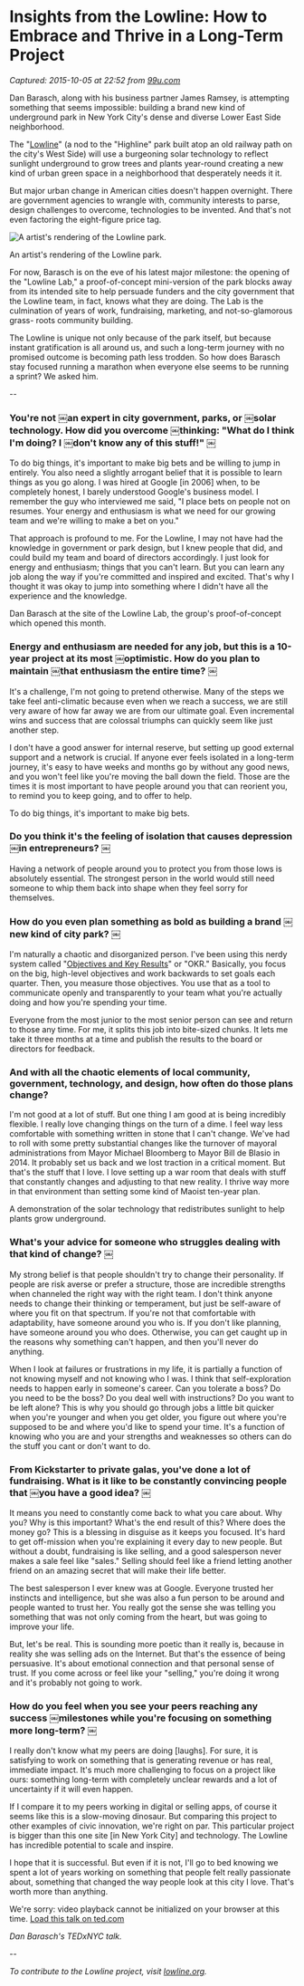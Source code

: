 # Insights from the Lowline: How to Embrace and Thrive in a Long-Term Project

_Captured: 2015-10-05 at 22:52 from [99u.com](http://99u.com/articles/51869/insights-from-the-lowline-how-to-embrace-and-thrive-in-a-long-term-project)_


Dan Barasch, along with his business partner James Ramsey, is attempting something that seems impossible: building a brand new kind of underground park in New York City's dense and diverse Lower East Side neighborhood.

The "[Lowline](http://www.thelowline.org/)" (a nod to the "Highline" park built atop an old railway path on the city's West Side) will use a burgeoning solar technology to reflect sunlight underground to grow trees and plants year-round creating a new kind of urban green space in a neighborhood that desperately needs it it.

But major urban change in American cities doesn't happen overnight. There are government agencies to wrangle with, community interests to parse, design challenges to overcome, technologies to be invented. And that's not even factoring the eight-figure price tag.

![A artist's rendering of the Lowline park.](https://adobe99u.files.wordpress.com/2015/10/14761732093_0dfab68390_o.jpg?w=550&h=275)

An artist's rendering of the Lowline park.

For now, Barasch is on the eve of his latest major milestone: the opening of the "Lowline Lab," a proof-of-concept mini-version of the park blocks away from its intended site to help persuade funders and the city government that the Lowline team, in fact, knows what they are doing. The Lab is the culmination of years of work, fundraising, marketing, and not-so-glamorous grass- roots community building.

The Lowline is unique not only because of the park itself, but because instant gratification is all around us, and such a long-term journey with no promised outcome is becoming path less trodden. So how does Barasch stay focused running a marathon when everyone else seems to be running a sprint? We asked him.

--

### You're not ￼an expert in city government, parks, or ￼solar technology. How did you overcome ￼thinking: "What do I think I'm doing? I ￼don't know any of this stuff!" ￼

To do big things, it's important to make big bets and be willing to jump in entirely. You also need a slightly arrogant belief that it is possible to learn things as you go along. I was hired at Google [in 2006] when, to be completely honest, I barely understood Google's business model. I remember the guy who interviewed me said, "I place bets on people not on resumes. Your energy and enthusiasm is what we need for our growing team and we're willing to make a bet on you."

That approach is profound to me. For the Lowline, I may not have had the knowledge in government or park design, but I knew people that did, and could build my team and board of directors accordingly. I just look for energy and enthusiasm; things that you can't learn. But you can learn any job along the way if you're committed and inspired and excited. That's why I thought it was okay to jump into something where I didn't have all the experience and the knowledge.

Dan Barasch at the site of the Lowline Lab, the group's proof-of-concept which opened this month.

### Energy and enthusiasm are needed for any job, but this is a 10-year project at its most ￼optimistic. How do you plan to maintain ￼that enthusiasm the entire time? ￼

It's a challenge, I'm not going to pretend otherwise. Many of the steps we take feel anti-climatic because even when we reach a success, we are still very aware of how far away we are from our ultimate goal. Even incremental wins and success that are colossal triumphs can quickly seem like just another step.

I don't have a good answer for internal reserve, but setting up good external support and a network is crucial. If anyone ever feels isolated in a long-term journey, it's easy to have weeks and months go by without any good news, and you won't feel like you're moving the ball down the field. Those are the times it is most important to have people around you that can reorient you, to remind you to keep going, and to offer to help.

To do big things, it's important to make big bets.

### Do you think it's the feeling of isolation that causes depression ￼in entrepreneurs? ￼

Having a network of people around you to protect you from those lows is absolutely essential. The strongest person in the world would still need someone to whip them back into shape when they feel sorry for themselves.

### How do you even plan something as bold as building a brand ￼new kind of city park? ￼

I'm naturally a chaotic and disorganized person. I've been using this nerdy system called "[Objectives and Key Results](https://en.wikipedia.org/wiki/OKR)" or "OKR." Basically, you focus on the big, high-level objectives and work backwards to set goals each quarter. Then, you measure those objectives. You use that as a tool to communicate openly and transparently to your team what you're actually doing and how you're spending your time.

Everyone from the most junior to the most senior person can see and return to those any time. For me, it splits this job into bite-sized chunks. It lets me take it three months at a time and publish the results to the board or directors for feedback.

### And with all the chaotic elements of local community, government, technology, and design, how often do those plans change?

I'm not good at a lot of stuff. But one thing I am good at is being incredibly flexible. I really love changing things on the turn of a dime. I feel way less comfortable with something written in stone that I can't change. We've had to roll with some pretty substantial changes like the turnover of mayoral administrations from Mayor Michael Bloomberg to Mayor Bill de Blasio in 2014. It probably set us back and we lost traction in a critical moment. But that's the stuff that I love. I love setting up a war room that deals with stuff that constantly changes and adjusting to that new reality. I thrive way more in that environment than setting some kind of Maoist ten-year plan.

A demonstration of the solar technology that redistributes sunlight to help plants grow underground.

### What's your advice for someone who struggles dealing with that kind of change? ￼

My strong belief is that people shouldn't try to change their personality. If people are risk averse or prefer a structure, those are incredible strengths when channeled the right way with the right team. I don't think anyone needs to change their thinking or temperament, but just be self-aware of where you fit on that spectrum. If you're not that comfortable with adaptability, have someone around you who is. If you don't like planning, have someone around you who does. Otherwise, you can get caught up in the reasons why something can't happen, and then you'll never do anything.

When I look at failures or frustrations in my life, it is partially a function of not knowing myself and not knowing who I was. I think that self-exploration needs to happen early in someone's career. Can you tolerate a boss? Do you need to be the boss? Do you deal well with instructions? Do you want to be left alone? This is why you should go through jobs a little bit quicker when you're younger and when you get older, you figure out where you're supposed to be and where you'd like to spend your time. It's a function of knowing who you are and your strengths and weaknesses so others can do the stuff you cant or don't want to do.

### From Kickstarter to private galas, you've done a lot of fundraising. What is it like to be constantly convincing people that ￼you have a good idea? ￼

It means you need to constantly come back to what you care about. Why you? Why is this important? What's the end result of this? Where does the money go? This is a blessing in disguise as it keeps you focused. It's hard to get off-mission when you're explaining it every day to new people. But without a doubt, fundraising is like selling, and a good salesperson never makes a sale feel like "sales." Selling should feel like a friend letting another friend on an amazing secret that will make their life better.

The best salesperson I ever knew was at Google. Everyone trusted her instincts and intelligence, but she was also a fun person to be around and people wanted to trust her. You really got the sense she was telling you something that was not only coming from the heart, but was going to improve your life.

But, let's be real. This is sounding more poetic than it really is, because in reality she was selling ads on the Internet. But that's the essence of being persuasive. It's about emotional connection and that personal sense of trust. If you come across or feel like your "selling," you're doing it wrong and it's probably not going to work.

### How do you feel when you see your peers reaching any success ￼milestones while you're focusing on something more long-term? ￼

I really don't know what my peers are doing [laughs]. For sure, it is satisfying to work on something that is generating revenue or has real, immediate impact. It's much more challenging to focus on a project like ours: something long-term with completely unclear rewards and a lot of uncertainty if it will even happen.

If I compare it to my peers working in digital or selling apps, of course it seems like this is a slow-moving dinosaur. But comparing this project to other examples of civic innovation, we're right on par. This particular project is bigger than this one site [in New York City] and technology. The Lowline has incredible potential to scale and inspire.

I hope that it is successful. But even if it is not, I'll go to bed knowing we spent a lot of years working on something that people felt really passionate about, something that changed the way people look at this city I love. That's worth more than anything.

We're sorry: video playback cannot be initialized on your browser at this time. [Load this talk on ted.com](https://www.ted.com/talks/dan_barasch_a_park_underneath_the_hustle_and_bustle_of_new_york_city?language=en)

_Dan Barasch's TEDxNYC talk._

--

_To contribute to the Lowline project, visit [lowline.org](http://www.thelowline.org/)._
